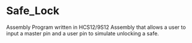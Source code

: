 # Safe_Lock
Assembly Program written in HCS12/9S12 Assembly that allows a user to input a master pin and a user pin to simulate unlocking a safe.

